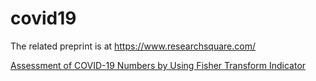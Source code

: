 # covid19
The related preprint is at https://www.researchsquare.com/

[Assessment of COVID-19 Numbers by Using Fisher Transform Indicator](https://www.researchsquare.com/article/rs-2617847/v1)
